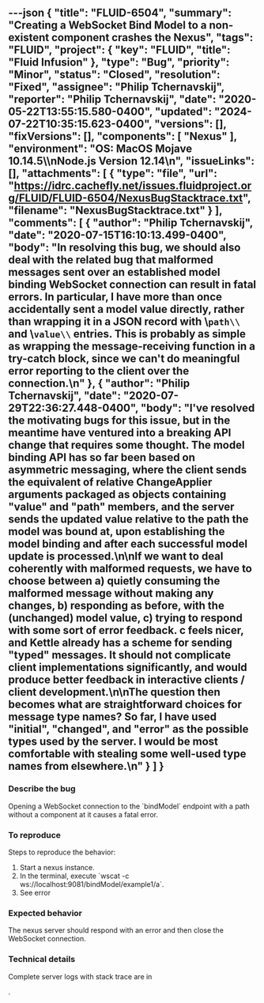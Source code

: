 ---json
{
  "title": "FLUID-6504",
  "summary": "Creating a WebSocket Bind Model to a non-existent component crashes the Nexus",
  "tags": "FLUID",
  "project": {
    "key": "FLUID",
    "title": "Fluid Infusion"
  },
  "type": "Bug",
  "priority": "Minor",
  "status": "Closed",
  "resolution": "Fixed",
  "assignee": "Philip Tchernavskij",
  "reporter": "Philip Tchernavskij",
  "date": "2020-05-22T13:55:15.580-0400",
  "updated": "2024-07-22T10:35:15.623-0400",
  "versions": [],
  "fixVersions": [],
  "components": [
    "Nexus"
  ],
  "environment": "OS: MacOS Mojave 10.14.5\\\nNode.js Version 12.14\n",
  "issueLinks": [],
  "attachments": [
    {
      "type": "file",
      "url": "https://idrc.cachefly.net/issues.fluidproject.org/FLUID/FLUID-6504/NexusBugStacktrace.txt",
      "filename": "NexusBugStacktrace.txt"
    }
  ],
  "comments": [
    {
      "author": "Philip Tchernavskij",
      "date": "2020-07-15T16:10:13.499-0400",
      "body": "In resolving this bug, we should also deal with the related bug that malformed messages sent over an established model binding WebSocket connection can result in fatal errors. In particular, I have more than once accidentally sent a model value directly, rather than wrapping it in a JSON record with \\`path\\` and \\`value\\` entries. This is probably as simple as wrapping the message-receiving function in a try-catch block, since we can't do meaningful error reporting to the client over the connection.\n"
    },
    {
      "author": "Philip Tchernavskij",
      "date": "2020-07-29T22:36:27.448-0400",
      "body": "I've resolved the motivating bugs for this issue, but in the meantime have ventured into a breaking API change that requires some thought. The model binding API has so far been based on asymmetric messaging, where the client sends the equivalent of relative ChangeApplier arguments packaged as objects containing \"value\" and \"path\" members, and the server sends the updated value relative to the path the model was bound at, upon establishing the model binding and after each successful model update is processed.\n\nIf we want to deal coherently with malformed requests, we have to choose between a) quietly consuming the malformed message without making any changes, b) responding as before, with the (unchanged) model value, c) trying to respond with some sort of error feedback. c feels nicer, and Kettle already has a scheme for sending \"typed\" messages. It should not complicate client implementations significantly, and would produce better feedback in interactive clients / client development.\n\nThe question then becomes what are straightforward choices for message type names? So far, I have used \"initial\", \"changed\", and \"error\" as the possible types used by the server. I would be most comfortable with stealing some well-used type names from elsewhere.\n"
    }
  ]
}
---
### Describe the bug

Opening a WebSocket connection to the \`bindModel\` endpoint with a path without a component at it causes a fatal error.

### To reproduce

Steps to reproduce the behavior:

1. Start a nexus instance.
2. In the terminal, execute \`wscat -c ws://localhost:9081/bindModel/example1/a\`.
3. See error

### Expected behavior

The nexus server should respond with an error and then close the WebSocket connection.

### Technical details

Complete server logs with stack trace are in&#x20;

<!-- media: file 99af71a0-8f98-4924-a2f5-8aaf79b950ea -->

.

        